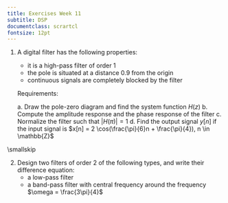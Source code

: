```yaml
---
title: Exercises Week 11
subtitle: DSP
documentclass: scrartcl
fontsize: 12pt
---
```


1. A digital filter has the following properties:
    - it is a high-pass filter of order 1
    - the pole is situated at a distance 0.9 from the origin
    - continuous signals are completely blocked by the filter

	Requirements:

	  a. Draw the pole-zero diagram and find the system function $H(z)$
	  b. Compute the amplitude response and the phase response of the filter
	  c. Normalize the filter such that $| H(\pi) | = 1$
	  d. Find the output signal $y[n]$ if the input signal is $x[n] = 2 \cos(\frac{\pi}{6}n + \frac{\pi}{4}), n \in \mathbb{Z}$


\smallskip

2. Design two filters of order 2 of the following types, and write their difference equation:
    * a low-pass filter
    * a band-pass filter with central frequency around the frequency $\omega = \frac{3\pi}{4}$